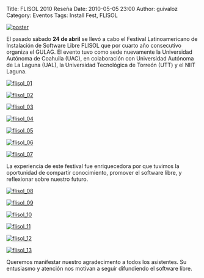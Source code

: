 Title: FLISOL 2010 Reseña
Date: 2010-05-05 23:00
Author: guivaloz
Category: Eventos
Tags: Install Fest, FLISOL

[![poster]({attach}2010-04-24-flisol/gulag-flisol-2010-asistentes-small.jpg)]({attach}2010-04-24-flisol/gulag-flisol-2010-asistentes.jpg)

El pasado sábado __24 de abril__ se llevó a cabo el Festival Latinoamericano de Instalación de Software Libre FLISOL que por cuarto año consecutivo organiza el GULAG. El evento tuvo como sede nuevamente la Universidad Autónoma de Coahuila (UAC), en colaboración con Universidad Autónoma de La Laguna (UAL), la Universidad Tecnológica de Torreón (UTT) y el NIIT Laguna.

<!-- break -->

[![flisol_01]({attach}2010-04-24-flisol/inauguracion-small.jpg)]({attach}2010-04-24-flisol/inauguracion.jpg)

[![flisol_02]({attach}2010-04-24-flisol/ubuntu-en-la-educacion-1-small.jpg)]({attach}2010-04-24-flisol/ubuntu-en-la-educacion-1.jpg)

[![flisol_03]({attach}2010-04-24-flisol/ubuntu-en-la-educacion-2-small.jpg)]({attach}2010-04-24-flisol/ubuntu-en-la-educacion-2.jpg)

[![flisol_04]({attach}2010-04-24-flisol/gndx-ipad-small.jpg)]({attach}2010-04-24-flisol/gndx-ipad.jpg)

[![flisol_05]({attach}2010-04-24-flisol/gnulinux-para-netbooks-small.jpg)]({attach}2010-04-24-flisol/gnulinux-para-netbooks.jpg)

[![flisol_06]({attach}2010-04-24-flisol/videojuegos-en-linux-1-small.jpg)]({attach}2010-04-24-flisol/videojuegos-en-linux-1.jpg)

[![flisol_07]({attach}2010-04-24-flisol/videojuegos-en-linux-2-small.jpg)]({attach}2010-04-24-flisol/videojuegos-en-linux-2.jpg)

La experiencia de este festival fue enriquecedora por que tuvimos la oportunidad de compartir conocimiento, promover el software libre, y reflexionar sobre nuestro futuro.

[![flisol_08]({attach}2010-04-24-flisol/installfest-1-small.jpg)]({attach}2010-04-24-flisol/installfest-1.jpg)

[![flisol_09]({attach}2010-04-24-flisol/installfest-2-small.jpg)]({attach}2010-04-24-flisol/installfest-2.jpg)

[![flisol_10]({attach}2010-04-24-flisol/installfest-3-small.jpg)]({attach}2010-04-24-flisol/installfest-3.jpg)

[![flisol_11]({attach}2010-04-24-flisol/installfest-4-small.jpg)]({attach}2010-04-24-flisol/installfest-4.jpg)

[![flisol_12]({attach}2010-04-24-flisol/installfest-5-small.jpg)]({attach}2010-04-24-flisol/installfest-5.jpg)

[![flisol_13]({attach}2010-04-24-flisol/pentium2-puppy-linux-twitter-small.jpg)]({attach}2010-04-24-flisol/pentium2-puppy-linux-twitter.jpg)

Queremos manifestar nuestro agradecimento a todos los asistentes. Su entusiasmo y atención nos motivan a seguir difundiendo el software libre.
